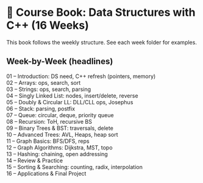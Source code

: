 # 📘 Course Book: Data Structures with C++ (16 Weeks)

This book follows the weekly structure. See each week folder for examples.

## Week-by-Week (headlines)
01 – Introduction: DS need, C++ refresh (pointers, memory)  
02 – Arrays: ops, search, sort  
03 – Strings: ops, search, parsing  
04 – Singly Linked List: nodes, insert/delete, reverse  
05 – Doubly & Circular LL: DLL/CLL ops, Josephus  
06 – Stack: parsing, postfix  
07 – Queue: circular, deque, priority queue  
08 – Recursion: ToH, recursive BS  
09 – Binary Trees & BST: traversals, delete  
10 – Advanced Trees: AVL, Heaps, heap sort  
11 – Graph Basics: BFS/DFS, reps  
12 – Graph Algorithms: Dijkstra, MST, topo  
13 – Hashing: chaining, open addressing  
14 – Review & Practice  
15 – Sorting & Searching: counting, radix, interpolation  
16 – Applications & Final Project

